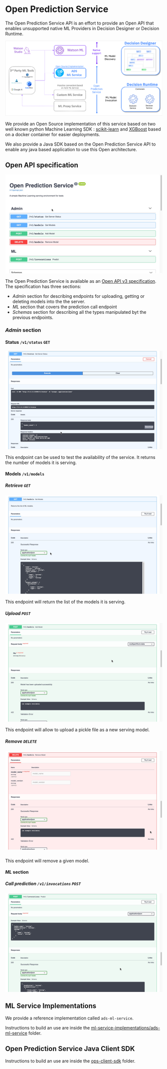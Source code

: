 # Open Prediction Service

The Open Prediction Service API is an effort to provide an Open API that enables unsupported native ML Providers in Decision Designer or Decision Runtime.

![OPS](doc/ops.png)

We provide an Open Source implementation of this service based on two well known python Machine Learning SDK : [scikit-learn](https://scikit-learn.org/) and [XGBoost](https://xgboost.ai/) based on a docker container for easier deployments.

We also provide a Java SDK based on the Open Prediction Service API to enable any java based application to use this Open architecture.

## Open API specification

![OpenAPI](doc/ops-OpenApi.jpg)

The Open Prediction Service is available as an [Open API v3 specification](open-prediction-service.json). The specification has three sections:

- *Admin* section for describing endpoints for uploading, getting or deleting models into the the server.
- *ML* section that covers the prediction call endpoint
- *Schemas* section for describing all the types manipulated byt the previous endpoints.

### *Admin* section

#### Status `/v1/status` `GET`

![status](doc/ops-status.jpg)

This endpoint can be used to test the availability of the service. It returns the number of models it is serving.

#### Models `/v1/models`

##### Retrieve `GET` 

![ops-get-models](doc/ops-get-models.jpg)

This endpoint will return the list of the models it is serving.

##### Upload `POST`

![ops-post-models](doc/ops-post-models.jpg)

This endpoint will allow to upload a pickle file as a new serving model.

##### Remove `DELETE`

##### ![ops-delete-models](doc/ops-delete-models.jpg)

This endpoint will remove a given model.

#### *ML* section

##### Call prediction `/v1/invocations` `POST`

![ops-post-invocations](doc/ops-post-invocations.jpg)

## ML Service Implementations

We provide a reference implementation called `ads-ml-service`.

Instructions to build an use are inside the [ml-service-implementations/ads-ml-service](ml-service-implementations/ads-ml-service) folder.

## Open Prediction Service Java Client SDK

Instructions to build an use are inside the [ops-client-sdk](ops-client-sdk) folder.